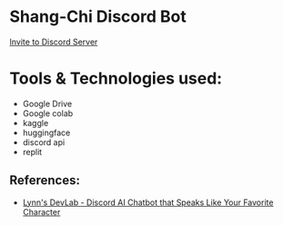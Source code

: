 # Shang-Chi Discord Bot

[Invite to Discord Server](https://discord.com/api/oauth2/authorize?client_id=909739753518288966&permissions=2048&scope=bot)

# Tools & Technologies used:

- Google Drive
- Google colab
- kaggle
- huggingface
- discord api
- replit

## References:

- [Lynn's DevLab - Discord AI Chatbot that Speaks Like Your Favorite Character](https://www.youtube.com/watch?v=Rk8eM1p_xgM)
